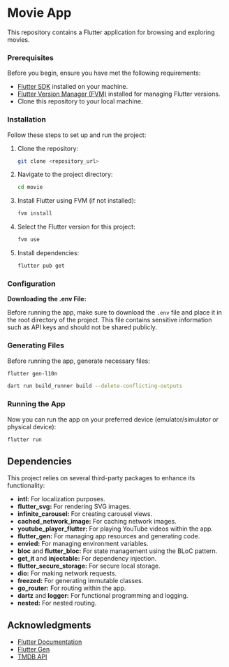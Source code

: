 # Movie App

This repository contains a Flutter application for browsing and exploring movies.

### Prerequisites

Before you begin, ensure you have met the following requirements:

- [Flutter SDK](https://flutter.dev/docs/get-started/install) installed on your machine.
- [Flutter Version Manager (FVM)](https://fvm.app/) installed for managing Flutter versions.
- Clone this repository to your local machine.

### Installation

Follow these steps to set up and run the project:

1. Clone the repository:

   ```sh
   git clone <repository_url>
   ```

2. Navigate to the project directory:

   ```sh
   cd movie
   ```

3. Install Flutter using FVM (if not installed):

   ```sh
   fvm install
   ```

4. Select the Flutter version for this project:

   ```sh
   fvm use
   ```

5. Install dependencies:

   ```sh
   flutter pub get
   ```

### Configuration

**Downloading the .env File:**

Before running the app, make sure to download the `.env` file and place it in the root directory of the project. This file contains sensitive information such as API keys and should not be shared publicly.

### Generating Files

Before running the app, generate necessary files:

```sh
flutter gen-l10n
```

```sh
dart run build_runner build --delete-conflicting-outputs
```

### Running the App

Now you can run the app on your preferred device (emulator/simulator or physical device):

```sh
flutter run
```

## Dependencies

This project relies on several third-party packages to enhance its functionality:

- **intl:** For localization purposes.
- **flutter_svg:** For rendering SVG images.
- **infinite_carousel:** For creating carousel views.
- **cached_network_image:** For caching network images.
- **youtube_player_flutter:** For playing YouTube videos within the app.
- **flutter_gen:** For managing app resources and generating code.
- **envied:** For managing environment variables.
- **bloc** and **flutter_bloc:** For state management using the BLoC pattern.
- **get_it** and **injectable:** For dependency injection.
- **flutter_secure_storage:** For secure local storage.
- **dio:** For making network requests.
- **freezed:** For generating immutable classes.
- **go_router:** For routing within the app.
- **dartz** and **logger:** For functional programming and logging.
- **nested:** For nested routing.

## Acknowledgments

- [Flutter Documentation](https://flutter.dev/docs)
- [Flutter Gen](https://pub.dev/packages/flutter_gen)
- [TMDB API](https://www.themoviedb.org/documentation/api)
